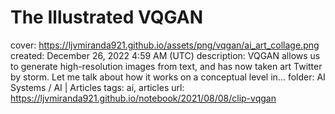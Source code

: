 # The Illustrated VQGAN

cover: https://ljvmiranda921.github.io/assets/png/vqgan/ai_art_collage.png
created: December 26, 2022 4:59 AM (UTC)
description: VQGAN allows us to generate high-resolution images from text, and has now taken art Twitter by storm. Let me talk about how it works on a conceptual level in...
folder: AI Systems / AI | Articles
tags: ai, articles
url: https://ljvmiranda921.github.io/notebook/2021/08/08/clip-vqgan